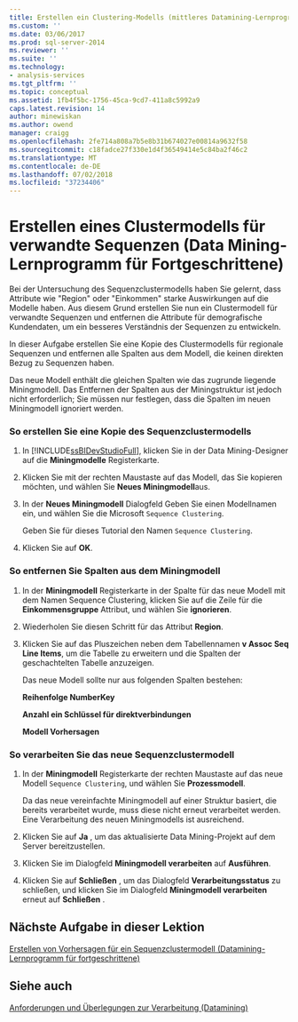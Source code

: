 ```yaml
---
title: Erstellen ein Clustering-Modells (mittleres Datamining-Lernprogramm) für verwandte Sequenzen | Microsoft-Dokumentation
ms.custom: ''
ms.date: 03/06/2017
ms.prod: sql-server-2014
ms.reviewer: ''
ms.suite: ''
ms.technology:
- analysis-services
ms.tgt_pltfrm: ''
ms.topic: conceptual
ms.assetid: 1fb4f5bc-1756-45ca-9cd7-411a8c5992a9
caps.latest.revision: 14
author: minewiskan
ms.author: owend
manager: craigg
ms.openlocfilehash: 2fe714a808a7b5e8b31b674027e00814a9632f58
ms.sourcegitcommit: c18fadce27f330e1d4f36549414e5c84ba2f46c2
ms.translationtype: MT
ms.contentlocale: de-DE
ms.lasthandoff: 07/02/2018
ms.locfileid: "37234406"
---
```

# <a name="creating-a-related-sequence-clustering-model-intermediate-data-mining-tutorial"></a>Erstellen eines Clustermodells für verwandte Sequenzen (Data Mining-Lernprogramm für Fortgeschrittene)
  Bei der Untersuchung des Sequenzclustermodells haben Sie gelernt, dass Attribute wie "Region" oder "Einkommen" starke Auswirkungen auf die Modelle haben. Aus diesem Grund erstellen Sie nun ein Clustermodell für verwandte Sequenzen und entfernen die Attribute für demografische Kundendaten, um ein besseres Verständnis der Sequenzen zu entwickeln.  
  
 In dieser Aufgabe erstellen Sie eine Kopie des Clustermodells für regionale Sequenzen und entfernen alle Spalten aus dem Modell, die keinen direkten Bezug zu Sequenzen haben.  
  
 Das neue Modell enthält die gleichen Spalten wie das zugrunde liegende Miningmodell. Das Entfernen der Spalten aus der Miningstruktur ist jedoch nicht erforderlich; Sie müssen nur festlegen, dass die Spalten im neuen Miningmodell ignoriert werden.  
  
### <a name="to-make-a-copy-of-the-sequence-clustering-model"></a>So erstellen Sie eine Kopie des Sequenzclustermodells  
  
1.  In [!INCLUDE[ssBIDevStudioFull](../includes/ssbidevstudiofull-md.md)], klicken Sie in der Data Mining-Designer auf die **Miningmodelle** Registerkarte.  
  
2.  Klicken Sie mit der rechten Maustaste auf das Modell, das Sie kopieren möchten, und wählen Sie **Neues Miningmodell**aus.  
  
3.  In der **Neues Miningmodell** Dialogfeld Geben Sie einen Modellnamen ein, und wählen Sie die Microsoft `Sequence Clustering`.  
  
     Geben Sie für dieses Tutorial den Namen `Sequence Clustering`.  
  
4.  Klicken Sie auf **OK**.  
  
### <a name="to-remove-columns-from-the-mining-model"></a>So entfernen Sie Spalten aus dem Miningmodell  
  
1.  In der **Miningmodell** Registerkarte in der Spalte für das neue Modell mit dem Namen Sequence Clustering, klicken Sie auf die Zeile für die **Einkommensgruppe** Attribut, und wählen Sie **ignorieren**.  
  
2.  Wiederholen Sie diesen Schritt für das Attribut **Region**.  
  
3.  Klicken Sie auf das Pluszeichen neben dem Tabellennamen **v Assoc Seq Line Items**, um die Tabelle zu erweitern und die Spalten der geschachtelten Tabelle anzuzeigen.  
  
     Das neue Modell sollte nur aus folgenden Spalten bestehen:  
  
     **Reihenfolge NumberKey**  
  
     **Anzahl ein Schlüssel für direktverbindungen**  
  
     **Modell Vorhersagen**  
  
### <a name="to-process-the-new-sequence-clustering-model"></a>So verarbeiten Sie das neue Sequenzclustermodell  
  
1.  In der **Miningmodell** Registerkarte der rechten Maustaste auf das neue Modell `Sequence Clustering`, und wählen Sie **Prozessmodell**.  
  
     Da das neue vereinfachte Miningmodell auf einer Struktur basiert, die bereits verarbeitet wurde, muss diese nicht erneut verarbeitet werden. Eine Verarbeitung des neuen Miningmodells ist ausreichend.  
  
2.  Klicken Sie auf **Ja** , um das aktualisierte Data Mining-Projekt auf dem Server bereitzustellen.  
  
3.  Klicken Sie im Dialogfeld **Miningmodell verarbeiten** auf **Ausführen**.  
  
4.  Klicken Sie auf **Schließen** , um das Dialogfeld **Verarbeitungsstatus** zu schließen, und klicken Sie im Dialogfeld **Miningmodell verarbeiten** erneut auf **Schließen** .  
  
## <a name="next-task-in-lesson"></a>Nächste Aufgabe in dieser Lektion  
 [Erstellen von Vorhersagen für ein Sequenzclustermodell &#40;Datamining-Lernprogramm für fortgeschrittene&#41;](../../2014/tutorials/create-predictions-on-model-intermediate-data-mining-tutorial.md)  
  
## <a name="see-also"></a>Siehe auch  
 [Anforderungen und Überlegungen zur Verarbeitung &#40;Datamining&#41;](../../2014/analysis-services/data-mining/processing-requirements-and-considerations-data-mining.md)  
  
  
